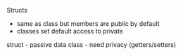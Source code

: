Structs

- same as class but members are public by default 
- classes set default access to private

struct - passive data 
class - need privacy (getters/setters)